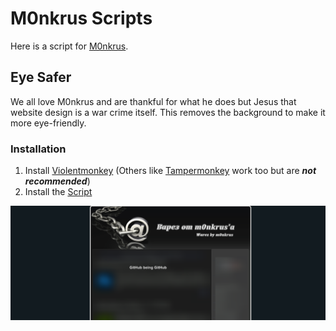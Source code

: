 # M0nkrus Scripts

Here is a script for [M0nkrus][2].

## Eye Safer
We all love M0nkrus and are thankful for what he does but Jesus that website design is a war crime itself. This removes the background to make it more eye-friendly.

### Installation
1. Install [Violentmonkey][5] (Others like [Tampermonkey][6] work too but are ***not recommended***)
2. Install the [Script][7]

<img src="https://github.com/Official-Husko/violentmonkey-scripts/blob/main/previews/monkrus-background.png">

[1]: https://github.com/Official-Husko/violentmonkey-scripts
[2]: https://monkrus.ws/
[5]: https://violentmonkey.github.io/
[6]: https://tampermonkey.net/
[7]: https://github.com/Official-Husko/violentmonkey-scripts/raw/main/m0nkrus/m0nkrus-eye-safer.user.js